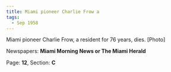 ```yaml
---  
title: Miami pioneer Charlie Frow a  
tags:  
  - Sep 1958  
---  
```

  
Miami pioneer Charlie Frow, a resident for 76 years, dies. [Photo]  
  
Newspapers: **Miami Morning News or The Miami Herald**  
  
Page: **12**, Section: **C** 
